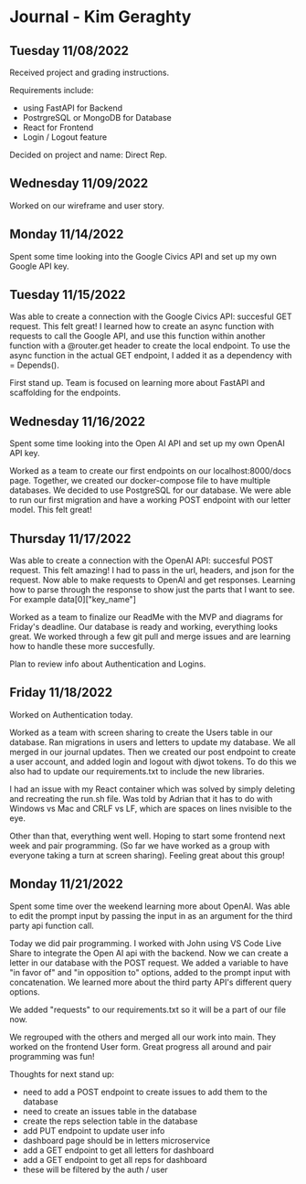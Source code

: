 # Journal - Kim Geraghty

## Tuesday 11/08/2022

Received project and grading instructions.

Requirements include:

- using FastAPI for Backend
- PostrgreSQL or MongoDB for Database
- React for Frontend
- Login / Logout feature

Decided on project and name: Direct Rep.

## Wednesday 11/09/2022

Worked on our wireframe and user story.

## Monday 11/14/2022

Spent some time looking into the Google Civics API and set up my own Google API key.

## Tuesday 11/15/2022

Was able to create a connection with the Google Civics API: succesful GET request. This felt great!
I learned how to create an async function with requests to call the Google API, and use this function within another function with a @router.get header to create the local endpoint.
To use the async function in the actual GET endpoint, I added it as a dependency with = Depends().

First stand up. Team is focused on learning more about FastAPI and scaffolding for the endpoints.

## Wednesday 11/16/2022

Spent some time looking into the Open AI API and set up my own OpenAI API key.

Worked as a team to create our first endpoints on our localhost:8000/docs page.
Together, we created our docker-compose file to have multiple databases.
We decided to use PostgreSQL for our database.
We were able to run our first migration and have a working POST endpoint with our letter model. This felt great!

## Thursday 11/17/2022

Was able to create a connection with the OpenAI API: succesful POST request. This felt amazing!
I had to pass in the url, headers, and json for the request. Now able to make requests to OpenAI and get responses.
Learning how to parse through the response to show just the parts that I want to see. For example data[0]["key_name"]

Worked as a team to finalize our ReadMe with the MVP and diagrams for Friday's deadline.
Our database is ready and working, everything looks great.
We worked through a few git pull and merge issues and are learning how to handle these more succesfully.

Plan to review info about Authentication and Logins.

## Friday 11/18/2022

Worked on Authentication today.

Worked as a team with screen sharing to create the Users table in our database.
Ran migrations in users and letters to update my database. We all merged in our journal updates.
Then we created our post endpoint to create a user account, and added login and logout with djwot tokens.
To do this we also had to update our requirements.txt to include the new libraries.

I had an issue with my React container which was solved by simply deleting and recreating the run.sh file.
Was told by Adrian that it has to do with Windows vs Mac and CRLF vs LF, which are spaces on lines nvisible to the eye.

Other than that, everything went well. Hoping to start some frontend next week and pair programming.
(So far we have worked as a group with everyone taking a turn at screen sharing).
Feeling great about this group!

## Monday 11/21/2022

Spent some time over the weekend learning more about OpenAI. Was able to edit the prompt input by passing the input in as an argument for the third party api function call.

Today we did pair programming. I worked with John using VS Code Live Share to integrate the Open AI api with the backend. Now we can create a letter in our database with the POST request. We added a variable to have "in favor of" and "in opposition to" options, added to the prompt input with concatenation. We learned more about the third party API's different query options.

We added "requests" to our requirements.txt so it will be a part of our file now.

We regrouped with the others and merged all our work into main. They worked on the frontend User form. Great progress all around and pair programming was fun!

Thoughts for next stand up:

- need to add a POST endpoint to create issues to add them to the database
- need to create an issues table in the database
- create the reps selection table in the database
- add PUT endpoint to update user info
- dashboard page should be in letters microservice
- add a GET endpoint to get all letters for dashboard
- add a GET endpoint to get all reps for dashboard
- these will be filtered by the auth / user
